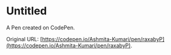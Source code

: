 # Untitled

A Pen created on CodePen.

Original URL: [https://codepen.io/Ashmita-Kumari/pen/raxabyP](https://codepen.io/Ashmita-Kumari/pen/raxabyP).

